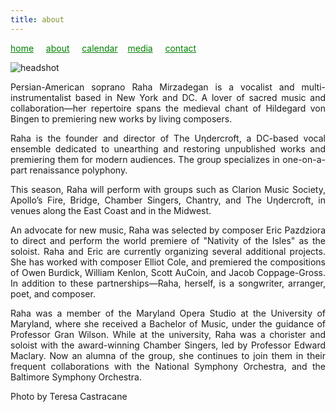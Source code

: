 ```yaml
---
title: about
---
```

<style>
a { color: green; } 
</style>
[home](/)&nbsp;&nbsp;&nbsp;&nbsp; [about](/about.html)&nbsp;&nbsp;&nbsp;&nbsp; [calendar](/calendar.html)&nbsp;&nbsp;&nbsp; [media](/media.html)&nbsp;&nbsp;&nbsp;&nbsp; [contact](/contact.html)

![headshot](https://raharules.github.io/Raha_Color_Web.jpg)


<p style="text-align:justify">
Persian-American soprano Raha Mirzadegan is a vocalist and multi-instrumentalist based in New York and DC. A lover of sacred music and collaboration—her repertoire spans the medieval chant of Hildegard von Bingen to premiering new works by living composers.
</p>
<p style="text-align:justify">
Raha is the founder and director of The Uηdercroft, a DC-based vocal ensemble dedicated to unearthing and restoring unpublished works and premiering them for modern audiences. The group specializes in one-on-a-part renaissance polyphony.
</p>
<p style="text-align:justify">
This season, Raha will perform with groups such as Clarion Music Society, Apollo’s Fire, Bridge, Chamber Singers, Chantry, and The Uηdercroft, in venues along the East Coast and in the Midwest.
</p>
<p style="text-align:justify">
An advocate for new music, Raha was selected by composer Eric Pazdziora to direct and perform the world premiere of "Nativity of the Isles" as the soloist. Raha and Eric are currently organizing several additional projects. She has worked with composer Elliot Cole, and premiered the compositions of Owen Burdick, William Kenlon, Scott AuCoin, and Jacob Coppage-Gross. In addition to these partnerships—Raha, herself, is a songwriter, arranger, poet, and composer.
</p>
<p style="text-align:justify">
Raha was a member of the Maryland Opera Studio at the University of Maryland, where she received a Bachelor of Music, under the guidance of Professor Gran Wilson. While at the university, Raha was a chorister and soloist with the award-winning Chamber Singers, led by Professor Edward Maclary. Now an alumna of the group, she continues to join them in their frequent collaborations with the National Symphony Orchestra, and the Baltimore Symphony Orchestra.
</p>


Photo by Teresa Castracane
